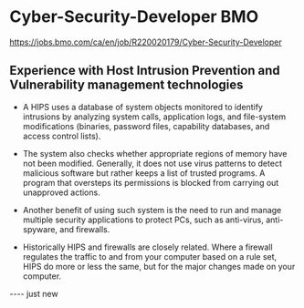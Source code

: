 # Cyber-Security-Developer BMO

https://jobs.bmo.com/ca/en/job/R220020179/Cyber-Security-Developer

## Experience with Host Intrusion Prevention and Vulnerability management technologies

- A HIPS uses a database of system objects monitored to identify intrusions by analyzing system calls, application logs,
and file-system modifications (binaries, password files, capability databases, and access control lists). 

- The system also checks whether appropriate regions of memory have not been modified. Generally, it does
not use virus patterns to detect malicious software but rather keeps a list of trusted programs.
A program that oversteps its permissions is blocked from carrying out unapproved actions.

- Another benefit of using such system is the need to run and manage
multiple security applications to protect PCs, such as anti-virus, anti-spyware, and firewalls.

- Historically HIPS and firewalls are closely related. Where a firewall regulates the traffic to and from your computer based on a rule set,
HIPS do more or less the same, but for the major changes made on your computer.




---- just new
